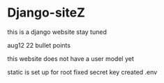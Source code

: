 # Django-siteZ
this is a django website stay tuned 
 
aug12 22
 bullet points

 this website does not have a user model yet

 static is set up for root
 fixed secret key created .env